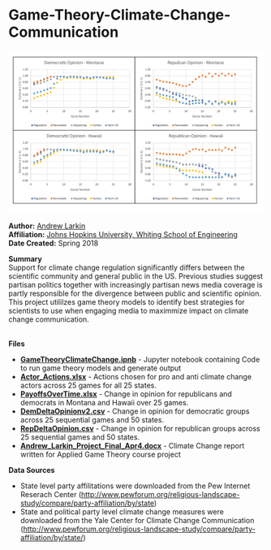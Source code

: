 # Game-Theory-Climate-Change-Communication

![](GameTheory_TimeSeries.png)

**Author:** [Andrew Larkin](https://www.linkedin.com/in/andrew-larkin-525ba3b5/) <br>
**Affiliation:** [Johns Hopkins University, Whiting School of Engineering](https://ep.jhu.edu/) <br>
**Date Created:** Spring 2018

**Summary** <br>
Support for climate change regulation significantly differs between the scientific community and general public in the US.  Previous studies suggest partisan politics together with increasingly partisan news media coverage is partly responsible for the divergence between public and scientific opinion.  This project utililzes game theory models to identify best strategies for scientists to use when engaging media to maximmize impact on climate change communication.   
<br>

**Files** <br>
- [**GameTheoryClimateChange.ipnb**](GameTheoryClimateChange.ipynb) - Jupyter notebook containing Code to run game theory models and generate output
- [**Actor_Actions.xlsx**](Actor_Actions.xlsx) - Actions chosen for pro and anti climate change actors across 25 games for all 25 states.
- [**PayoffsOverTime.xlsx**](PayoffsOverTime.xlsx) - Change in opinion for republicans and democrats in Montana and Hawaii over 25 games.
- [**DemDeltaOpinionv2.csv**](DemDeltaOpinionv2.csv) - Change in opinion for democratic groups across 25 sequential games and 50 states.
- [**RepDeltaOpinion.csv**](RepDeltaOpinion.csv) - Change in opinion for republican groups across 25 sequential games and 50 states.
- [**Andrew_Larkin_Project_Final_Apr4.docx**](Andrew_Larkin_Project_Final_Apr4.docx) - Climate Change report written for Applied Game Theory course project


**Data Sources**
- State level party affilitations were downloaded from the Pew Internet Reserach Center (http://www.pewforum.org/religious-landscape-study/compare/party-affiliation/by/state)
- State and political party level climate change measures were downloaded from the Yale Center for Climate Change Communication (http://www.pewforum.org/religious-landscape-study/compare/party-affiliation/by/state/)

